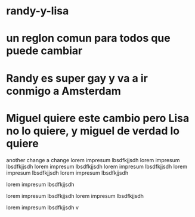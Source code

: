 # randy-y-lisa


# un reglon comun para todos que puede cambiar
# Randy es super gay y va a ir conmigo a Amsterdam
# Miguel quiere este cambio pero Lisa no lo quiere, y miguel de verdad lo quiere



another change a change
lorem impresum lbsdfkjjsdh
lorem impresum lbsdfkjjsdh
lorem impresum lbsdfkjjsdh
lorem impresum lbsdfkjjsdh
lorem impresum lbsdfkjjsdh
lorem impresum lbsdfkjjsdh

lorem impresum lbsdfkjjsdh

lorem impresum lbsdfkjjsdh
lorem impresum lbsdfkjjsdh

lorem impresum lbsdfkjjsdh
v

